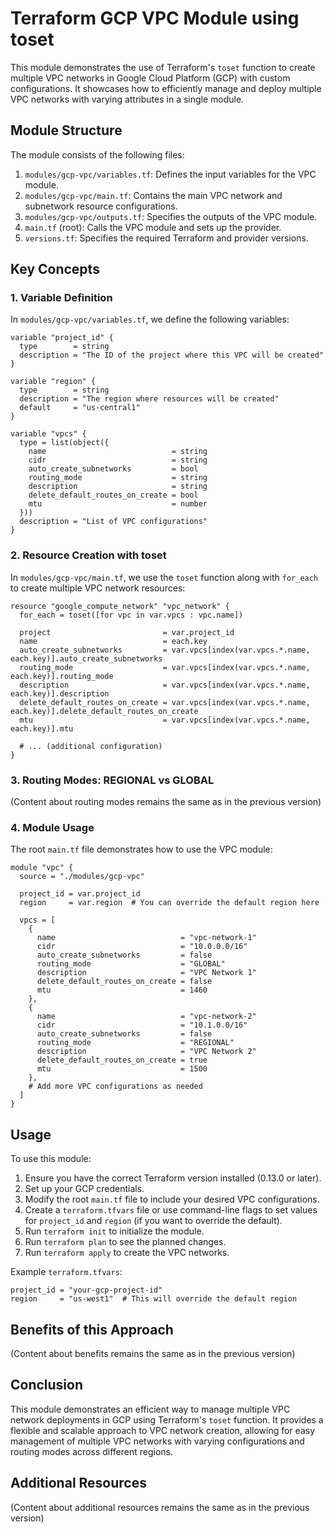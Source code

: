 # Terraform GCP VPC Module using toset

This module demonstrates the use of Terraform's `toset` function to create multiple VPC networks in Google Cloud Platform (GCP) with custom configurations. It showcases how to efficiently manage and deploy multiple VPC networks with varying attributes in a single module.

## Module Structure

The module consists of the following files:

1. `modules/gcp-vpc/variables.tf`: Defines the input variables for the VPC module.
2. `modules/gcp-vpc/main.tf`: Contains the main VPC network and subnetwork resource configurations.
3. `modules/gcp-vpc/outputs.tf`: Specifies the outputs of the VPC module.
4. `main.tf` (root): Calls the VPC module and sets up the provider.
5. `versions.tf`: Specifies the required Terraform and provider versions.

## Key Concepts

### 1. Variable Definition

In `modules/gcp-vpc/variables.tf`, we define the following variables:

```hcl
variable "project_id" {
  type        = string
  description = "The ID of the project where this VPC will be created"
}

variable "region" {
  type        = string
  description = "The region where resources will be created"
  default     = "us-central1"
}

variable "vpcs" {
  type = list(object({
    name                            = string
    cidr                            = string
    auto_create_subnetworks         = bool
    routing_mode                    = string
    description                     = string
    delete_default_routes_on_create = bool
    mtu                             = number
  }))
  description = "List of VPC configurations"
}
```

### 2. Resource Creation with toset

In `modules/gcp-vpc/main.tf`, we use the `toset` function along with `for_each` to create multiple VPC network resources:

```hcl
resource "google_compute_network" "vpc_network" {
  for_each = toset([for vpc in var.vpcs : vpc.name])
  
  project                         = var.project_id
  name                            = each.key
  auto_create_subnetworks         = var.vpcs[index(var.vpcs.*.name, each.key)].auto_create_subnetworks
  routing_mode                    = var.vpcs[index(var.vpcs.*.name, each.key)].routing_mode
  description                     = var.vpcs[index(var.vpcs.*.name, each.key)].description
  delete_default_routes_on_create = var.vpcs[index(var.vpcs.*.name, each.key)].delete_default_routes_on_create
  mtu                             = var.vpcs[index(var.vpcs.*.name, each.key)].mtu

  # ... (additional configuration)
}
```

### 3. Routing Modes: REGIONAL vs GLOBAL

(Content about routing modes remains the same as in the previous version)

### 4. Module Usage

The root `main.tf` file demonstrates how to use the VPC module:

```hcl
module "vpc" {
  source = "./modules/gcp-vpc"

  project_id = var.project_id
  region     = var.region  # You can override the default region here

  vpcs = [
    {
      name                            = "vpc-network-1"
      cidr                            = "10.0.0.0/16"
      auto_create_subnetworks         = false
      routing_mode                    = "GLOBAL"
      description                     = "VPC Network 1"
      delete_default_routes_on_create = false
      mtu                             = 1460
    },
    {
      name                            = "vpc-network-2"
      cidr                            = "10.1.0.0/16"
      auto_create_subnetworks         = false
      routing_mode                    = "REGIONAL"
      description                     = "VPC Network 2"
      delete_default_routes_on_create = true
      mtu                             = 1500
    },
    # Add more VPC configurations as needed
  ]
}
```

## Usage

To use this module:

1. Ensure you have the correct Terraform version installed (0.13.0 or later).
2. Set up your GCP credentials.
3. Modify the root `main.tf` file to include your desired VPC configurations.
4. Create a `terraform.tfvars` file or use command-line flags to set values for `project_id` and `region` (if you want to override the default).
5. Run `terraform init` to initialize the module.
6. Run `terraform plan` to see the planned changes.
7. Run `terraform apply` to create the VPC networks.

Example `terraform.tfvars`:
```hcl
project_id = "your-gcp-project-id"
region     = "us-west1"  # This will override the default region
```

## Benefits of this Approach

(Content about benefits remains the same as in the previous version)

## Conclusion

This module demonstrates an efficient way to manage multiple VPC network deployments in GCP using Terraform's `toset` function. It provides a flexible and scalable approach to VPC network creation, allowing for easy management of multiple VPC networks with varying configurations and routing modes across different regions.

## Additional Resources

(Content about additional resources remains the same as in the previous version)